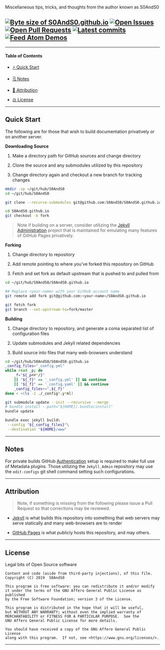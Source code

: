 Miscellaneous tips, tricks, and thoughts from the author known as S0AndS0


## [![Byte size of S0AndS0.github.io][badge__master__s0ands0__source_code]][master__source_code__s0ands0] [![Open Issues][badge__issues__s0ands0]][issues__s0ands0] [![Open Pull Requests][badge__pull_requests__s0ands0]][pull_requests__s0ands0] [![Latest commits][badge__commits__s0ands0__master]][commits__s0ands0__master] [![Feed Atom Demos][badge__demo__s0ands0]][demo__s0ands0]



------


#### Table of Contents


- [&#9889; Quick Start][heading__quick_start]

- [&#x1F5D2; Notes][notes]

- [&#x1F4C7; Attribution][heading__attribution]

- [&#x2696; License][heading__license]


------



## Quick Start
[heading__quick_start]: #quick-start "&#9889; Perhaps as easy as one, 2.0,..."


The following are for those that wish to build documentation privatively or on another server.


**Downloading Source**


1. Make a directory path for GitHub sources and change directory

2. Clone the source and any submodules utilized by this repository

3. Change directory again and checkout a new branch for tracking changes


```Bash
mkdir -vp ~/git/hub/S0AndS0
cd ~/git/hub/S0AndS0

git clone --recurse-submodules git@github.com:S0AndS0/S0AndS0.github.io.git

cd S0AndS0.github.io
git checkout -b fork
```


> Note if building on a server, consider utilizing the [Jekyll Administration][s0ands0__jekyll_admin] project that is maintained for emulating many features of GitHub Pages privatively.


**Forking**


1. Change directory to repository

2. Add remote pointing to where you've forked this repository on GitHub

3. Fetch and set fork as default upstream that is pushed to and pulled from


```Bash
cd ~/git/hub/S0AndS0/S0AndS0.github.io

## Replace <your-name> with your GitHub account name
git remote add fork git@github.com:<your-name>/S0AndS0.github.io

git fetch fork
git branch --set-upstream-to=fork/master
```


**Building**


1. Change directory to repository, and generate a coma separated list of configuration files

2. Update submodules and Jekyll related dependencies

3. Build source into files that many web-browsers understand


```Bash
cd ~/git/hub/S0AndS0/S0AndS0.github.io
_config_files="_config.yml"
while read _p; do
    _f="${_p##*/}"
    [[ "${_f}" == '_config.yml' ]] && continue
    [[ "${_f}" == '_config.yaml' ]] && continue
    _config_files+=",${_f}"
done < <(ls -1 ./_config*.y*ml)

git submodule update --init --recursive --merge
# bundle install --path="${HOME}/.bundle/install"
bundle update

bundle exec jekyll build\
 --config "${_config_files}"\
 --destination "${HOME}/www"
```


___


## Notes
[notes]: #notes "&#x1F5D2; Additional notes and links that may be worth clicking in the future"


For private builds GitHub [Authentication][jekyll__metadata_authentication] setup is required to make full use of Metadata plugins. Those utilizing the `Jekyll_Admin` repository may use the `edit-configs` git shell command setting such configurations.


___


## Attribution
[heading__attribution]: #attribution "&#x1F4C7; Resources that where helpful in building this project so far."


> Note, if something is missing from the following please issue a Pull Request so that corrections may be reviewed.


- [Jekyll][jekyll__home] is what builds this repository into something that web servers may serve statically and many web-browsers are to render

- [GitHub Pages][github__pages] is what publicly hosts this repository, and may others.


___


## License
[heading__license]: #license "&#x2696; Legal bits of Open Source software"


Legal bits of Open Source software


```
Content and code (aside from third-party injections), of this file.
Copyright (C) 2019  S0AndS0

This program is free software: you can redistribute it and/or modify
it under the terms of the GNU Affero General Public License as published
by the Free Software Foundation; version 3 of the License.

This program is distributed in the hope that it will be useful,
but WITHOUT ANY WARRANTY; without even the implied warranty of
MERCHANTABILITY or FITNESS FOR A PARTICULAR PURPOSE.  See the
GNU Affero General Public License for more details.

You should have received a copy of the GNU Affero General Public License
along with this program.  If not, see <https://www.gnu.org/licenses/>.
```


___



[badge__commits__s0ands0__master]: https://img.shields.io/github/last-commit/S0AndS0/S0AndS0.github.io/master.svg

[commits__s0ands0__master]: https://github.com/S0AndS0/S0AndS0.github.io/commits/master "&#x1F4DD; History of changes on this branch"


[s0ands0__community]: https://github.com/S0AndS0/S0AndS0.github.io/community "&#x1F331; Dedicated to functioning code"


[badge__demo__s0ands0]: https://img.shields.io/website/https/S0AndS0.github.io.svg?down_color=darkorange&down_message=Offline&label=Demo&logo=Demo%20Site&up_color=success&up_message=Online

[demo__s0ands0]: https://S0AndS0.github.io "&#x1F52C; Check the live build when on-line"


[badge__issues__s0ands0]: https://img.shields.io/github/issues/S0AndS0/S0AndS0.github.io.svg

[issues__s0ands0]: https://github.com/S0AndS0/S0AndS0.github.io/issues "&#x2622; Search for and _bump_ existing issues or open new issues for project maintainer to address."


[badge__pull_requests__s0ands0]: https://img.shields.io/github/issues-pr/S0AndS0/S0AndS0.github.io.svg

[pull_requests__s0ands0]: https://github.com/S0AndS0/S0AndS0.github.io/pulls "&#x1F3D7; Pull Request friendly, though please check the Community guidelines"


[badge__master__s0ands0__source_code]: https://img.shields.io/github/repo-size/S0AndS0/S0AndS0.github.io

[master__source_code__s0ands0]: https://github.com/S0AndS0/S0AndS0.github.io "&#x2328; Source code that GitHub Pages builds!"


[s0ands0__jekyll_admin]: https://github.com/S0AndS0/Jekyll_Admin "Collection of scripts for administration and private git account interactions"


[jekyll__home]: https://jekyllrb.com "Home page of Jekyll project"

[jekyll__metadata_authentication]: https://github.com/jekyll/github-metadata/blob/master/docs/authentication.md "Tips from the maintainers of Jekyll on how to setup Authentication to GitHub APIs"

[github__pages]: https://pages.github.com "Home page of GitHub Pages"
